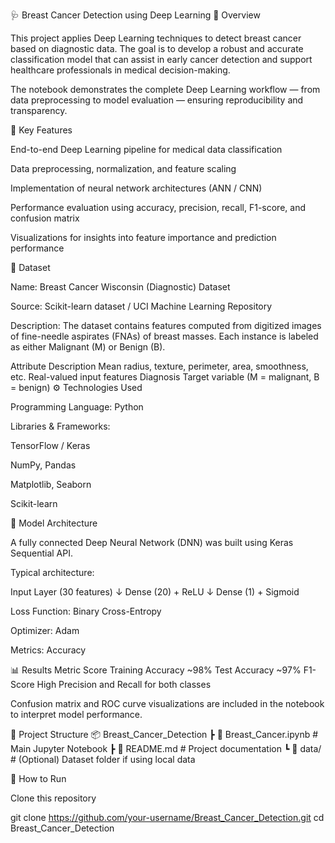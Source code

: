 🩺 Breast Cancer Detection using Deep Learning
📘 Overview

This project applies Deep Learning techniques to detect breast cancer based on diagnostic data.
The goal is to develop a robust and accurate classification model that can assist in early cancer detection and support healthcare professionals in medical decision-making.

The notebook demonstrates the complete Deep Learning workflow — from data preprocessing to model evaluation — ensuring reproducibility and transparency.

🧠 Key Features

End-to-end Deep Learning pipeline for medical data classification

Data preprocessing, normalization, and feature scaling

Implementation of neural network architectures (ANN / CNN)

Performance evaluation using accuracy, precision, recall, F1-score, and confusion matrix

Visualizations for insights into feature importance and prediction performance

🧩 Dataset

Name: Breast Cancer Wisconsin (Diagnostic) Dataset

Source: Scikit-learn dataset / UCI Machine Learning Repository

Description:
The dataset contains features computed from digitized images of fine-needle aspirates (FNAs) of breast masses.
Each instance is labeled as either Malignant (M) or Benign (B).

Attribute	Description
Mean radius, texture, perimeter, area, smoothness, etc.	Real-valued input features
Diagnosis	Target variable (M = malignant, B = benign)
⚙️ Technologies Used

Programming Language: Python

Libraries & Frameworks:

TensorFlow / Keras

NumPy, Pandas

Matplotlib, Seaborn

Scikit-learn

🚀 Model Architecture

A fully connected Deep Neural Network (DNN) was built using Keras Sequential API.

Typical architecture:

Input Layer (30 features)
↓
Dense (20) + ReLU 
↓
Dense (1) + Sigmoid


Loss Function: Binary Cross-Entropy

Optimizer: Adam

Metrics: Accuracy

📊 Results
Metric	Score
Training Accuracy	~98%
Test Accuracy	~97%
F1-Score	High Precision and Recall for both classes

Confusion matrix and ROC curve visualizations are included in the notebook to interpret model performance.

📁 Project Structure
📦 Breast_Cancer_Detection
 ┣ 📜 Breast_Cancer.ipynb      # Main Jupyter Notebook
 ┣ 📜 README.md                # Project documentation
 ┗ 📂 data/                    # (Optional) Dataset folder if using local data

🧪 How to Run

Clone this repository

git clone https://github.com/your-username/Breast_Cancer_Detection.git
cd Breast_Cancer_Detection

